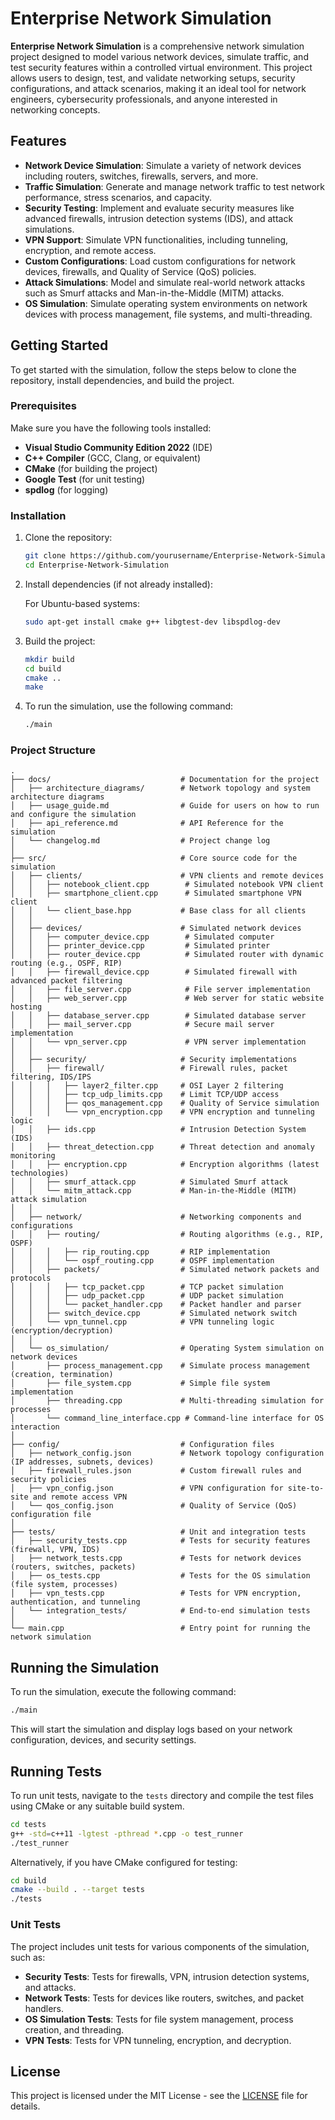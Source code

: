 # Enterprise Network Simulation

**Enterprise Network Simulation** is a comprehensive network simulation project designed to model various network devices, simulate traffic, and test security features within a controlled virtual environment. This project allows users to design, test, and validate networking setups, security configurations, and attack scenarios, making it an ideal tool for network engineers, cybersecurity professionals, and anyone interested in networking concepts.

## Features

- **Network Device Simulation**: Simulate a variety of network devices including routers, switches, firewalls, servers, and more.
- **Traffic Simulation**: Generate and manage network traffic to test network performance, stress scenarios, and capacity.
- **Security Testing**: Implement and evaluate security measures like advanced firewalls, intrusion detection systems (IDS), and attack simulations.
- **VPN Support**: Simulate VPN functionalities, including tunneling, encryption, and remote access.
- **Custom Configurations**: Load custom configurations for network devices, firewalls, and Quality of Service (QoS) policies.
- **Attack Simulations**: Model and simulate real-world network attacks such as Smurf attacks and Man-in-the-Middle (MITM) attacks.
- **OS Simulation**: Simulate operating system environments on network devices with process management, file systems, and multi-threading.

## Getting Started

To get started with the simulation, follow the steps below to clone the repository, install dependencies, and build the project.

### Prerequisites

Make sure you have the following tools installed:
- **Visual Studio Community Edition 2022** (IDE)
- **C++ Compiler** (GCC, Clang, or equivalent)
- **CMake** (for building the project)
- **Google Test** (for unit testing)
- **spdlog** (for logging)

### Installation

1. Clone the repository:

   ```bash
   git clone https://github.com/yourusername/Enterprise-Network-Simulation.git
   cd Enterprise-Network-Simulation
   ```

2. Install dependencies (if not already installed):

   For Ubuntu-based systems:
   ```bash
   sudo apt-get install cmake g++ libgtest-dev libspdlog-dev
   ```

3. Build the project:

   ```bash
   mkdir build
   cd build
   cmake ..
   make
   ```

4. To run the simulation, use the following command:

   ```bash
   ./main
   ```

### Project Structure

```plaintext
.
├── docs/                             # Documentation for the project
│   ├── architecture_diagrams/        # Network topology and system architecture diagrams
│   ├── usage_guide.md                # Guide for users on how to run and configure the simulation
│   ├── api_reference.md              # API Reference for the simulation
│   └── changelog.md                  # Project change log
│
├── src/                              # Core source code for the simulation
│   ├── clients/                      # VPN clients and remote devices
│   │   ├── notebook_client.cpp        # Simulated notebook VPN client
│   │   ├── smartphone_client.cpp      # Simulated smartphone VPN client
│   │   └── client_base.hpp           # Base class for all clients
│   │
│   ├── devices/                      # Simulated network devices
│   │   ├── computer_device.cpp        # Simulated computer
│   │   ├── printer_device.cpp         # Simulated printer
│   │   ├── router_device.cpp          # Simulated router with dynamic routing (e.g., OSPF, RIP)
│   │   ├── firewall_device.cpp        # Simulated firewall with advanced packet filtering
│   │   ├── file_server.cpp            # File server implementation
│   │   ├── web_server.cpp             # Web server for static website hosting
│   │   ├── database_server.cpp        # Simulated database server
│   │   ├── mail_server.cpp            # Secure mail server implementation
│   │   └── vpn_server.cpp             # VPN server implementation
│   │
│   ├── security/                     # Security implementations
│   │   ├── firewall/                 # Firewall rules, packet filtering, IDS/IPS
│   │   │   ├── layer2_filter.cpp     # OSI Layer 2 filtering
│   │   │   ├── tcp_udp_limits.cpp    # Limit TCP/UDP access
│   │   │   ├── qos_management.cpp    # Quality of Service simulation
│   │   │   └── vpn_encryption.cpp    # VPN encryption and tunneling logic
│   │   ├── ids.cpp                   # Intrusion Detection System (IDS)
│   │   ├── threat_detection.cpp      # Threat detection and anomaly monitoring
│   │   ├── encryption.cpp            # Encryption algorithms (latest technologies)
│   │   ├── smurf_attack.cpp          # Simulated Smurf attack
│   │   └── mitm_attack.cpp           # Man-in-the-Middle (MITM) attack simulation
│   │
│   ├── network/                      # Networking components and configurations
│   │   ├── routing/                  # Routing algorithms (e.g., RIP, OSPF)
│   │   │   ├── rip_routing.cpp       # RIP implementation
│   │   │   └── ospf_routing.cpp      # OSPF implementation
│   │   ├── packets/                  # Simulated network packets and protocols
│   │   │   ├── tcp_packet.cpp        # TCP packet simulation
│   │   │   ├── udp_packet.cpp        # UDP packet simulation
│   │   │   └── packet_handler.cpp    # Packet handler and parser
│   │   ├── switch_device.cpp         # Simulated network switch
│   │   └── vpn_tunnel.cpp            # VPN tunneling logic (encryption/decryption)
│   │
│   └── os_simulation/                # Operating System simulation on network devices
│       ├── process_management.cpp    # Simulate process management (creation, termination)
│       ├── file_system.cpp           # Simple file system implementation
│       ├── threading.cpp             # Multi-threading simulation for processes
│       └── command_line_interface.cpp # Command-line interface for OS interaction
│
├── config/                           # Configuration files
│   ├── network_config.json           # Network topology configuration (IP addresses, subnets, devices)
│   ├── firewall_rules.json           # Custom firewall rules and security policies
│   ├── vpn_config.json               # VPN configuration for site-to-site and remote access VPN
│   └── qos_config.json               # Quality of Service (QoS) configuration file
│
├── tests/                            # Unit and integration tests
│   ├── security_tests.cpp            # Tests for security features (firewall, VPN, IDS)
│   ├── network_tests.cpp             # Tests for network devices (routers, switches, packets)
│   ├── os_tests.cpp                  # Tests for the OS simulation (file system, processes)
│   ├── vpn_tests.cpp                 # Tests for VPN encryption, authentication, and tunneling
│   └── integration_tests/            # End-to-end simulation tests
│
└── main.cpp                          # Entry point for running the network simulation
```

## Running the Simulation

To run the simulation, execute the following command:

```bash
./main
```

This will start the simulation and display logs based on your network configuration, devices, and security settings.

## Running Tests

To run unit tests, navigate to the `tests` directory and compile the test files using CMake or any suitable build system.

```bash
cd tests
g++ -std=c++11 -lgtest -pthread *.cpp -o test_runner
./test_runner
```

Alternatively, if you have CMake configured for testing:

```bash
cd build
cmake --build . --target tests
./tests
```

### Unit Tests

The project includes unit tests for various components of the simulation, such as:

- **Security Tests**: Tests for firewalls, VPN, intrusion detection systems, and attacks.
- **Network Tests**: Tests for devices like routers, switches, and packet handlers.
- **OS Simulation Tests**: Tests for file system management, process creation, and threading.
- **VPN Tests**: Tests for VPN tunneling, encryption, and decryption.

## License

This project is licensed under the MIT License - see the [LICENSE](LICENSE) file for details.
